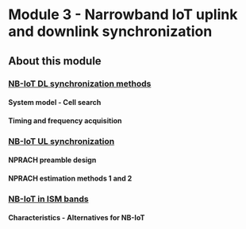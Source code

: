 # Module 3 - Narrowband IoT uplink and downlink synchronization

## About this module

### [NB-IoT DL synchronization methods](https://github.com/neon-iot/cellulariotsys/files/13220632/NB-IoT.DL.sync.pdf)
#### System model - Cell search
#### Timing and frequency acquisition 

### [NB-IoT UL synchronization](https://github.com/neon-iot/cellulariotsys/files/13220636/NB-IoT.UL.sync.pdf)
#### NPRACH preamble design
#### NPRACH estimation methods 1 and 2

### [NB-IoT in ISM bands](https://github.com/neon-iot/cellulariotsys/files/13220633/NB-IoT.in.ISM.pdf)
#### Characteristics - Alternatives for NB-IoT
